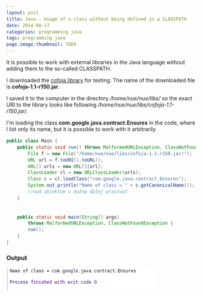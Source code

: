 ```yaml
---
layout: post
title: Java - Usage of a class without being defined in a CLASSPATH
date: 2014-08-17
categories: programming java
tags: programming java
page.image.thumbnail: TODO
---
```


It is possible to work with external libraries in the Java language without adding them to the so-called CLASSPATH.

I downloaded the [cofoja library](http://code.google.com/p/cofoja/) for testing.
The name of the downloaded file is **cofoja-1.1-r150.jar**.

I saved it to the computer in the directory */home/nue/nue/libs/* so the exact URI to the library looks like
following */home/nue/nue/libs/cofoja-1.1-r150.jar/*.

I'm loading the class **com.google.java.contract.Ensures** in the code,
where I list only its name, but it is possible to work with it arbitrarily.

```java
public class Main {
    public static void run() throws MalformedURLException, ClassNotFoundException {
        File f = new File("/home/nue/nue/libs/cofoja-1.1-r150.jar/");
        URL url = f.toURI().toURL();
        URL[] urls = new URL[]{url};
        ClassLoader cl = new URLClassLoader(urls);
        Class c = cl.loadClass("com.google.java.contract.Ensures");
        System.out.println("Name of class = " + c.getCanonicalName());
        //nad objektom c možno ďalej pracovať
    }


    public static void main(String[] args) 
        throws MalformedURLException, ClassNotFoundException {
        run();
    }
}
```


### Output

![Output](/assets/icode/withoutclasspath.png)